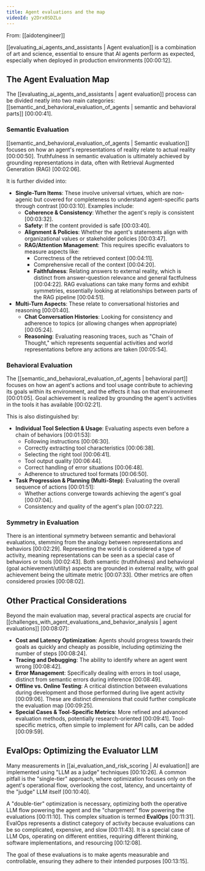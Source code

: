 ```yaml
---
title: Agent evaluations and the map
videoId: y2Drx0SDZLo
---
```


From: [[aidotengineer]] <br/> 

[[evaluating_ai_agents_and_assistants | Agent evaluation]] is a combination of art and science, essential to ensure that AI agents perform as expected, especially when deployed in production environments <a class="yt-timestamp" data-t="00:00:12">[00:00:12]</a>.

## The Agent Evaluation Map

The [[evaluating_ai_agents_and_assistants | agent evaluation]] process can be divided neatly into two main categories: [[semantic_and_behavioral_evaluation_of_agents | semantic and behavioral parts]] <a class="yt-timestamp" data-t="00:00:41">[00:00:41]</a>.

### Semantic Evaluation

[[semantic_and_behavioral_evaluation_of_agents | Semantic evaluation]] focuses on how an agent's representations of reality relate to actual reality <a class="yt-timestamp" data-t="00:00:50">[00:00:50]</a>. Truthfulness in semantic evaluation is ultimately achieved by grounding representations in data, often with Retrieval Augmented Generation (RAG) <a class="yt-timestamp" data-t="00:02:06">[00:02:06]</a>.

It is further divided into:

*   **Single-Turn Items**: These involve universal virtues, which are non-agenic but covered for completeness to understand agent-specific parts through contrast <a class="yt-timestamp" data-t="00:03:10">[00:03:10]</a>. Examples include:
    *   **Coherence & Consistency**: Whether the agent's reply is consistent <a class="yt-timestamp" data-t="00:03:32">[00:03:32]</a>.
    *   **Safety**: If the content provided is safe <a class="yt-timestamp" data-t="00:03:40">[00:03:40]</a>.
    *   **Alignment & Policies**: Whether the agent's statements align with organizational values or stakeholder policies <a class="yt-timestamp" data-t="00:03:47">[00:03:47]</a>.
    *   **RAG/Attention Management**: This requires specific evaluators to measure aspects like:
        *   Correctness of the retrieved context <a class="yt-timestamp" data-t="00:04:11">[00:04:11]</a>.
        *   Comprehensive recall of the context <a class="yt-timestamp" data-t="00:04:20">[00:04:20]</a>.
        *   **Faithfulness**: Relating answers to external reality, which is distinct from answer-question relevance and general factfulness <a class="yt-timestamp" data-t="00:04:22">[00:04:22]</a>. RAG evaluations can take many forms and exhibit symmetries, essentially looking at relationships between parts of the RAG pipeline <a class="yt-timestamp" data-t="00:04:51">[00:04:51]</a>.
*   **Multi-Turn Aspects**: These relate to conversational histories and reasoning <a class="yt-timestamp" data-t="00:01:40">[00:01:40]</a>.
    *   **Chat Conversation Histories**: Looking for consistency and adherence to topics (or allowing changes when appropriate) <a class="yt-timestamp" data-t="00:05:24">[00:05:24]</a>.
    *   **Reasoning**: Evaluating reasoning traces, such as "Chain of Thought," which represents sequential activities and world representations before any actions are taken <a class="yt-timestamp" data-t="00:05:54">[00:05:54]</a>.

### Behavioral Evaluation

The [[semantic_and_behavioral_evaluation_of_agents | behavioral part]] focuses on how an agent's actions and tool usage contribute to achieving its goals within its environment, and the effects it has on that environment <a class="yt-timestamp" data-t="00:01:05">[00:01:05]</a>. Goal achievement is realized by grounding the agent's activities in the tools it has available <a class="yt-timestamp" data-t="00:02:21">[00:02:21]</a>.

This is also distinguished by:

*   **Individual Tool Selection & Usage**: Evaluating aspects even before a chain of behaviors <a class="yt-timestamp" data-t="00:01:53">[00:01:53]</a>:
    *   Following instructions <a class="yt-timestamp" data-t="00:06:30">[00:06:30]</a>.
    *   Correctly extracting tool characteristics <a class="yt-timestamp" data-t="00:06:38">[00:06:38]</a>.
    *   Selecting the right tool <a class="yt-timestamp" data-t="00:06:41">[00:06:41]</a>.
    *   Tool output quality <a class="yt-timestamp" data-t="00:06:44">[00:06:44]</a>.
    *   Correct handling of error situations <a class="yt-timestamp" data-t="00:06:48">[00:06:48]</a>.
    *   Adherence to structured tool formats <a class="yt-timestamp" data-t="00:06:50">[00:06:50]</a>.
*   **Task Progression & Planning (Multi-Step)**: Evaluating the overall sequence of actions <a class="yt-timestamp" data-t="00:01:51">[00:01:51]</a>:
    *   Whether actions converge towards achieving the agent's goal <a class="yt-timestamp" data-t="00:07:04">[00:07:04]</a>.
    *   Consistency and quality of the agent's plan <a class="yt-timestamp" data-t="00:07:22">[00:07:22]</a>.

### Symmetry in Evaluation

There is an intentional symmetry between semantic and behavioral evaluations, stemming from the analogy between representations and behaviors <a class="yt-timestamp" data-t="00:02:29">[00:02:29]</a>. Representing the world is considered a type of activity, meaning representations can be seen as a special case of behaviors or tools <a class="yt-timestamp" data-t="00:02:43">[00:02:43]</a>. Both semantic (truthfulness) and behavioral (goal achievement/utility) aspects are grounded in external reality, with goal achievement being the ultimate metric <a class="yt-timestamp" data-t="00:07:33">[00:07:33]</a>. Other metrics are often considered proxies <a class="yt-timestamp" data-t="00:08:02">[00:08:02]</a>.

## Other Practical Considerations

Beyond the main evaluation map, several practical aspects are crucial for [[challenges_with_agent_evaluations_and_behavior_analysis | agent evaluations]] <a class="yt-timestamp" data-t="00:08:07">[00:08:07]</a>:

*   **Cost and Latency Optimization**: Agents should progress towards their goals as quickly and cheaply as possible, including optimizing the number of steps <a class="yt-timestamp" data-t="00:08:24">[00:08:24]</a>.
*   **Tracing and Debugging**: The ability to identify where an agent went wrong <a class="yt-timestamp" data-t="00:08:42">[00:08:42]</a>.
*   **Error Management**: Specifically dealing with errors in tool usage, distinct from semantic errors during inference <a class="yt-timestamp" data-t="00:08:49">[00:08:49]</a>.
*   **Offline vs. Online Testing**: A critical distinction between evaluations during development and those performed during live agent activity <a class="yt-timestamp" data-t="00:09:06">[00:09:06]</a>. These are distinct dimensions that could further complicate the evaluation map <a class="yt-timestamp" data-t="00:09:25">[00:09:25]</a>.
*   **Special Cases & Tool-Specific Metrics**: More refined and advanced evaluation methods, potentially research-oriented <a class="yt-timestamp" data-t="00:09:41">[00:09:41]</a>. Tool-specific metrics, often simple to implement for API calls, can be added <a class="yt-timestamp" data-t="00:09:59">[00:09:59]</a>.

## EvalOps: Optimizing the Evaluator LLM

Many measurements in [[ai_evaluation_and_risk_scoring | AI evaluation]] are implemented using "LLM as a judge" techniques <a class="yt-timestamp" data-t="00:10:26">[00:10:26]</a>. A common pitfall is the "single-tier" approach, where optimization focuses only on the agent's operational flow, overlooking the cost, latency, and uncertainty of the "judge" LLM itself <a class="yt-timestamp" data-t="00:10:40">[00:10:40]</a>.

A "double-tier" optimization is necessary, optimizing both the operative LLM flow powering the agent and the "chargement" flow powering the evaluations <a class="yt-timestamp" data-t="00:11:10">[00:11:10]</a>. This complex situation is termed **EvalOps** <a class="yt-timestamp" data-t="00:11:31">[00:11:31]</a>. EvalOps represents a distinct category of activity because evaluations can be so complicated, expensive, and slow <a class="yt-timestamp" data-t="00:11:43">[00:11:43]</a>. It is a special case of LLM Ops, operating on different entities, requiring different thinking, software implementations, and resourcing <a class="yt-timestamp" data-t="00:12:08">[00:12:08]</a>.

The goal of these evaluations is to make agents measurable and controllable, ensuring they adhere to their intended purposes <a class="yt-timestamp" data-t="00:13:15">[00:13:15]</a>.